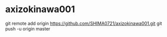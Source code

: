 # axizokinawa001


git remote add origin https://github.com/SHIMA0721/axizokinawa001.git
git push -u origin master
